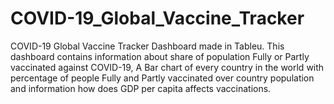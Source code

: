 # COVID-19_Global_Vaccine_Tracker
COVID-19 Global Vaccine Tracker Dashboard made in Tableu. This dashboard contains information about share of population Fully or Partly vaccinated against COVID-19, A Bar chart of every country in the world with percentage of people Fully and Partly vaccinated over country population and information how does GDP per capita affects vaccinations. 
